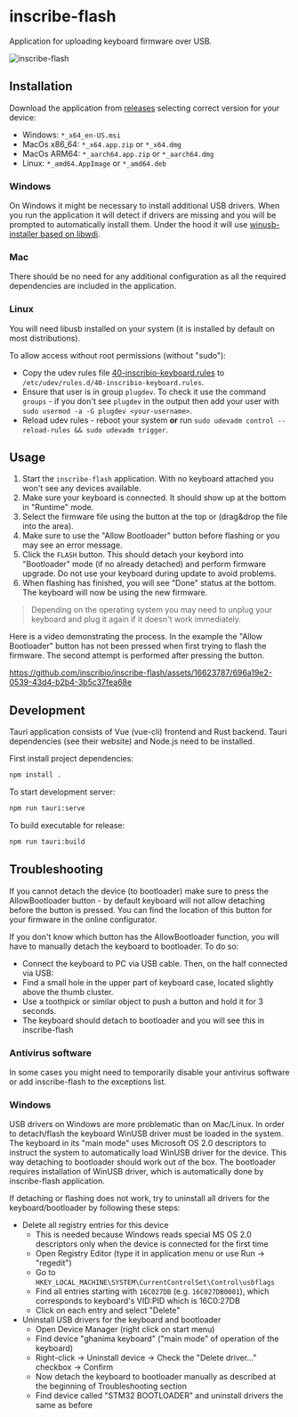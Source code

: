 # inscribe-flash

Application for uploading keyboard firmware over USB.

![inscribe-flash](https://github.com/inscribio/inscribe-flash/assets/16623787/04da3aaf-6645-4ac0-bd0d-1bcbb375d16d)

## Installation

Download the application from [releases](https://github.com/inscribio/inscribe-flash/releases/latest)
selecting correct version for your device:

* Windows: `*_x64_en-US.msi`
* MacOs x86_64: `*_x64.app.zip` or `*_x64.dmg`
* MacOs ARM64: `*_aarch64.app.zip` or `*_aarch64.dmg`
* Linux: `*_amd64.AppImage` or `*_amd64.deb`

### Windows

On Windows it might be necessary to install additional USB drivers.
When you run the application it will detect if drivers are missing and you will
be prompted to automatically install them.
Under the hood it will use [winusb-installer based on libwdi](https://github.com/inscribio/winusb-installer).

### Mac

There should be no need for any additional configuration as all the required
dependencies are included in the application.

### Linux

You will need libusb installed on your system (it is installed by default on most distributions).

To allow access without root permissions (without "sudo"):
* Copy the udev rules file [40-inscribio-keyboard.rules](/udev-rules/40-inscribio-keyboard.rules) to `/etc/udev/rules.d/40-inscribio-keyboard.rules`.
* Ensure that user is in group `plugdev`. To check it use the command `groups` - if you don't see `plugdev` in the output then add your user with `sudo usermod -a -G plugdev <your-username>`.
* Reload udev rules - reboot your system **or** run `sudo udevadm control --reload-rules && sudo udevadm trigger`.

## Usage

1. Start the `inscribe-flash` application. With no keyboard attached you won't see any devices available.
2. Make sure your keyboard is connected. It should show up at the bottom in "Runtime" mode.
3. Select the firmware file using the button at the top or (drag&drop the file into the area).
4. Make sure to use the "Allow Bootloader" button before flashing or you may see an error message.
5. Click the `FLASH` button. This should detach your keybord into "Bootloader" mode (if no already detached)
and perform firmware upgrade. Do not use your keyboard during update to avoid problems.
6. When flashing has finished, you will see "Done" status at the bottom. The keyboard will now be using the new firmware.

> Depending on the operating system you may need to unplug your keyboard and plug it again if it doesn't work immediately.

Here is a video demonstrating the process.
In the example the "Allow Bootloader" button has not been pressed when first trying to flash the firmware.
The second attempt is performed after pressing the button.

https://github.com/inscribio/inscribe-flash/assets/16623787/696a19e2-0539-43d4-b2b4-3b5c37fea68e

## Development

Tauri application consists of Vue (vue-cli) frontend and Rust backend.
Tauri dependencies (see their website) and Node.js need to be installed.

First install project dependencies:
```sh
npm install .
```

To start development server:

```sh
npm run tauri:serve
```

To build executable for release:

```sh
npm run tauri:build
```

## Troubleshooting

If you cannot detach the device (to bootloader) make sure to press the AllowBootloader button -
by default keyboard will not allow detaching before the button is pressed. You can find the location
of this button for your firmware in the online configurator.

If you don't know which button has the AllowBootloader function, you will have to manually detach the
keyboard to bootloader. To do so:

* Connect the keyboard to PC via USB cable. Then, on the half connected via USB:
* Find a small hole in the upper part of keyboard case, located slightly above the thumb cluster.
* Use a toothpick or similar object to push a button and hold it for 3 seconds.
* The keyboard should detach to bootloader and you will see this in inscribe-flash

### Antivirus software

In some cases you might need to temporarily disable your antivirus software or add inscribe-flash
to the exceptions list.

### Windows

USB drivers on Windows are more problematic than on Mac/Linux. In order to detach/flash the keyboard
WinUSB driver must be loaded in the system. The keyboard in its "main mode" uses Microsoft OS 2.0 descriptors
to instruct the system to automatically load WinUSB driver for the device. This way detaching to bootloader
should work out of the box. The bootloader requires installation of WinUSB driver, which is automatically done
by inscribe-flash application.

If detaching or flashing does not work, try to uninstall all drivers for the keyboard/bootloader by following
these steps:

* Delete all registry entries for this device
    * This is needed because Windows reads special MS OS 2.0 descriptors only when the device is connected for the first time
    * Open Registry Editor (type it in application menu or use Run -> "regedit")
    * Go to `HKEY_LOCAL_MACHINE\SYSTEM\CurrentControlSet\Control\usbflags`
    * Find all entries starting with `16C027DB` (e.g. `16C027DB0001`), which corresponds to keyboard's VID:PID which is 16C0:27DB
    * Click on each entry and select "Delete"
* Uninstall USB drivers for the keyboard and bootloader
    * Open Device Manager (right click on start menu)
    * Find device "ghanima keyboard" ("main mode" of operation of the keyboard)
    * Right-click -> Uninstall device -> Check the "Delete driver..." checkbox -> Confirm
    * Now detach the keyboard to bootloader manually as described at the beginning of Troubleshooting section
    * Find device called "STM32 BOOTLOADER" and uninstall drivers the same as before
